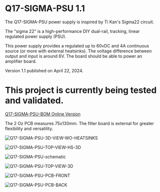 # Q17-SIGMA-PSU 1.1<br>

The Q17-SIGMA-PSU power supply is inspired by Ti Kan's Sigma22 circuit. 

The "sigma 22" is a high-performance DIY dual-rail, tracking, linear regulated power supply (PSU).

This power supply provides a regulated  up to 60vDC and 4A continuous source (or more with external heatsinks). The voltage difference between output and input is around 6V. The board should be able to power an amplifier board.

Version 1.1 published on April 22, 2024.

# This project is currently being tested and validated.

<a href="https://audio.cyberkata.org/Q17-SIGMA-PSU-BOM.html">Q17-SIGMA-PSU-BOM Online Version</a><br>

The 2 Oz PCB measures 75x130mm. The filter board is external for greater flexibility and versatility.

![Q17-SIGMA-PSU-3D-VIEW-WO-HEATSINKS](https://github.com/stefaweb/Q17-Amplifier/assets/12907102/31233e7c-f856-4b06-9b80-ffafd5f6141c)

![Q17-SIGMA-PSU-TOP-VIEW-HS-3D](https://github.com/stefaweb/Q17-Amplifier/assets/12907102/9568592d-3acc-4e98-9ba3-3f9a6230a756)

![Q17-SIGMA-PSU-schematic](https://github.com/stefaweb/Q17-Amplifier/assets/12907102/a546cf23-950e-4505-b44c-1d29648b1730)

![Q17-SIGMA-PSU-TOP-VIEW-3D](https://github.com/stefaweb/Q17-Amplifier/assets/12907102/f3912ac7-cce4-4197-9902-b1ec2c2dc8ae)

![Q17-SIGMA-PSU-PCB-FRONT](https://github.com/stefaweb/Q17-Amplifier/assets/12907102/c84abd1f-844e-45a3-8c1a-c20a5f298067)

![Q17-SIGMA-PSU-PCB-BACK](https://github.com/stefaweb/Q17-Amplifier/assets/12907102/b3850b0f-37ab-4523-ae70-75be92ed8f93)
